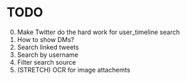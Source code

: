 # TODO

0. Make Twitter do the hard work for user_timeline search
0. How to show DMs?
0. Search linked tweets
0. Search by username
0. Filter search source
0. (STRETCH) OCR for image attachemts
